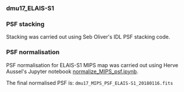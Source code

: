 ### dmu17_ELAIS-S1

### PSF stacking
Stacking was carried out using Seb Oliver's IDL PSF stacking code.

### PSF normalisation
PSF normalisation for ELAIS-S1 MIPS map was carried out using Herve Aussel's Jupyter notebook 
[normalize_MIPS_psf.ipynb](./normalize_MIPS_psf.ipynb).

The final normalised PSF is:
`dmu17_MIPS_PSF_ELAIS-S1_20180116.fits`